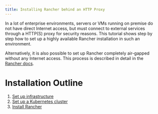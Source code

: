 ```yaml
---
title: Installing Rancher behind an HTTP Proxy
---
```


In a lot of enterprise environments, servers or VMs running on premise do not have direct Internet access, but must connect to external services through a HTTP(S) proxy for security reasons. This tutorial shows step by step how to set up a highly available Rancher installation in such an environment.

Alternatively, it is also possible to set up Rancher completely air-gapped without any Internet access. This process is described in detail in the [Rancher docs](air-gapped-helm-cli-install.md).

# Installation Outline

1. [Set up infrastructure](../getting-started/installation-and-upgrade/other-installation-methods/rancher-behind-an-http-proxy/set-up-infrastructure.md)
2. [Set up a Kubernetes cluster](../getting-started/installation-and-upgrade/other-installation-methods/rancher-behind-an-http-proxy/install-kubernetes.md)
3. [Install Rancher](../getting-started/installation-and-upgrade/other-installation-methods/rancher-behind-an-http-proxy/install-rancher.md)
